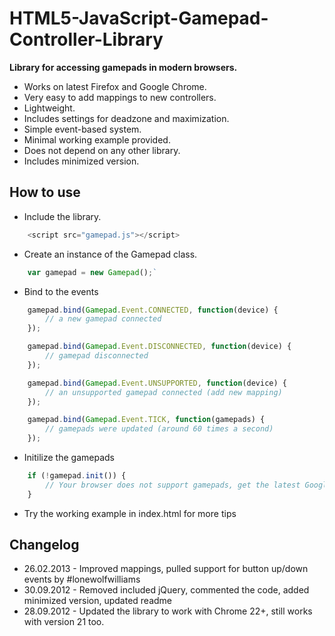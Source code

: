 HTML5-JavaScript-Gamepad-Controller-Library
===========================================

**Library for accessing gamepads in modern browsers.**

* Works on latest Firefox and Google Chrome.
* Very easy to add mappings to new controllers.
* Lightweight.
* Includes settings for deadzone and maximization.
* Simple event-based system.
* Minimal working example provided.
* Does not depend on any other library.
* Includes minimized version.


How to use
----------
* Include the library.
```javascript
	<script src="gamepad.js"></script>
```

* Create an instance of the Gamepad class.
```javascript
	var gamepad = new Gamepad();`
```

* Bind to the events
```javascript
	gamepad.bind(Gamepad.Event.CONNECTED, function(device) {
		// a new gamepad connected
	});

	gamepad.bind(Gamepad.Event.DISCONNECTED, function(device) {
		// gamepad disconnected
	});

	gamepad.bind(Gamepad.Event.UNSUPPORTED, function(device) {
		// an unsupported gamepad connected (add new mapping)
	});

	gamepad.bind(Gamepad.Event.TICK, function(gamepads) {
		// gamepads were updated (around 60 times a second)
	});
```

* Initilize the gamepads
```javascript
	if (!gamepad.init()) {
		// Your browser does not support gamepads, get the latest Google Chrome or Firefox
	}
```

* Try the working example in index.html for more tips


Changelog
---------
* 26.02.2013 - Improved mappings, pulled support for button up/down events by #lonewolfwilliams
* 30.09.2012 - Removed included jQuery, commented the code, added minimized version, updated readme
* 28.09.2012 - Updated the library to work with Chrome 22+, still works with version 21 too.